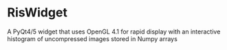 RisWidget
=========

A PyQt4/5 widget that uses OpenGL 4.1 for rapid display with an interactive histogram of uncompressed images stored in Numpy arrays
